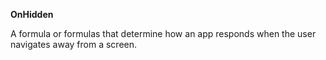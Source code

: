 **OnHidden**

A formula or formulas that determine how an app responds when the user navigates away from a screen.

